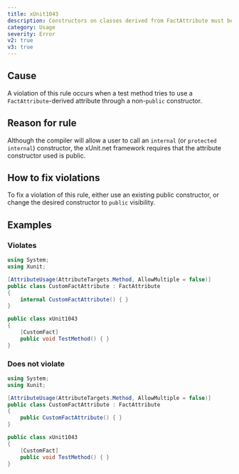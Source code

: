 ```yaml
---
title: xUnit1043
description: Constructors on classes derived from FactAttribute must be public when used on test methods
category: Usage
severity: Error
v2: true
v3: true
---
```


## Cause

A violation of this rule occurs when a test method tries to use a `FactAttribute`-derived attribute through
a non-`public` constructor.

## Reason for rule

Although the compiler will allow a user to call an `internal` (or `protected internal`) constructor, the xUnit.net
framework requires that the attribute constructor used is public.

## How to fix violations

To fix a violation of this rule, either use an existing public constructor, or change the desired constructor
to `public` visibility.

## Examples

### Violates

```csharp
using System;
using Xunit;

[AttributeUsage(AttributeTargets.Method, AllowMultiple = false)]
public class CustomFactAttribute : FactAttribute
{
    internal CustomFactAttribute() { }
}

public class xUnit1043
{
    [CustomFact]
    public void TestMethod() { }
}
```

### Does not violate

```csharp
using System;
using Xunit;

[AttributeUsage(AttributeTargets.Method, AllowMultiple = false)]
public class CustomFactAttribute : FactAttribute
{
    public CustomFactAttribute() { }
}

public class xUnit1043
{
    [CustomFact]
    public void TestMethod() { }
}
```
